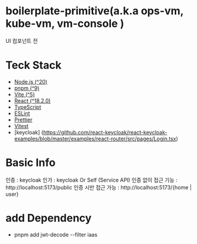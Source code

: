 # boilerplate-primitive(a.k.a ops-vm, kube-vm, vm-console ) 

 UI 컴포넌트 전 

# Teck Stack
- [Node.js (^20)](https://nodejs.org/)
- [pnpm (^9)](https://pnpm.io/)
- [Vite (^5)](https://vitejs.dev/)
- [React (^18.2.0)](https://react.dev/)
- [TypeScript](https://www.typescriptlang.org/)
- [ESLint](https://eslint.org/)
- [Prettier](https://prettier.io/)
- [Vitest](https://vitest.dev/)
- [keycloak] (https://github.com/react-keycloak/react-keycloak-examples/blob/master/examples/react-router/src/pages/Login.tsx)
 

# Basic Info 
인증 : keycloak 
인가 : keycloak Or Self (Service API) 
인증 없이 접근 기능 : http://localhost:5173/public
인증 시만 접근 가능 : http://localhost:5173/{home | user}




# add Dependency
 - pnpm add jwt-decode --filter iaas